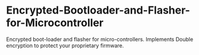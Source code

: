 # Encrypted-Bootloader-and-Flasher-for-Microcontroller
Encrypted boot-loader and flasher for micro-controllers. Implements Double encryption to protect your proprietary firmware.
